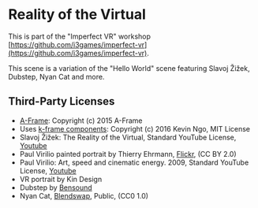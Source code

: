# Reality of the Virtual

This is part of the "Imperfect VR" workshop [https://github.com/i3games/imperfect-vr](https://github.com/i3games/imperfect-vr).

This scene is a variation of the "Hello World" scene featuring Slavoj Žižek, Dubstep, Nyan Cat and more.  

## Third-Party Licenses

* [A-Frame](https://aframe.io): Copyright (c) 2015 A-Frame
* Uses [k-frame components](https://github.com/ngokevin/k-frame): Copyright (c) 2016 Kevin Ngo, MIT License
* Slavoj Žižek: The Reality of the Virtual, Standard YouTube License, [Youtube](https://www.youtube.com/watch?v=RnTQhIRcrno)
* Paul Virilio painted portrait by Thierry Ehrmann, [Flickr](https://www.flickr.com/photos/home_of_chaos/2612721179), (CC BY 2.0)
* Paul Virilio: Art, speed and cinematic energy. 2009, Standard YouTube License, [Youtube](https://www.youtube.com/watch?v=3ePesDKjac0)
* VR portrait by Kin Design
* Dubstep by [Bensound](http://www.bensound.com/)
* Nyan Cat, [Blendswap](http://www.blendswap.com/blends/view/54942), Public, (CC0 1.0)
